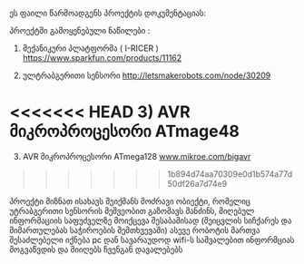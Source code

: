 ეს ფაილი წარმოადგენს პროექტის დოკუმენტაციას:

პროექტში გამოყენებული ნაწილები :

1)  მექანიკური პლატფორმა ( I-RICER ) 
    https://www.sparkfun.com/products/11162

2)  ულტრაბგერითი სენსორი 
    http://letsmakerobots.com/node/30209

<<<<<<< HEAD
3)  AVR მიკროპროცესორი ATmage48
=======
3)  AVR მიკროპროცესორი ATmega128 www.mikroe.com/bigavr
>>>>>>> 1b894d74aa70309e0d1b574a77d50df26a7d74e9


პროექტი მიზნათ ისახავს შეიქმანს მოძრავი ობიექტი, რომელიც უტრაბგერითი სენსორის მეშვეობით გაზომავს მანძინს,
მიღებულ ინფორმაციის საფუძველზე მოიქცევა შესაბამისად (შეიცვლის სიჩქარეს და მიმართულებას საჭიროების შემთხვევაში) ასევე 
რობოტის მართვა შესაძლებელი იქნება pc დან სავარაუდოდ wifi-ს საშვალებით ინფორმციას მოგვაწვდის და მიიღებს ჩვენგან დავალებებს
